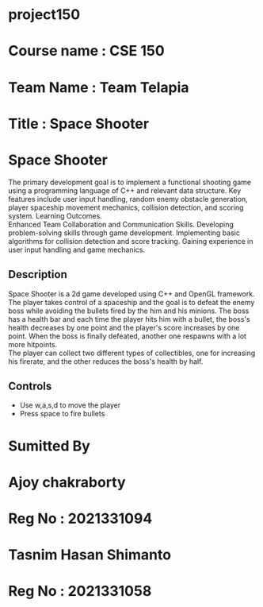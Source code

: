 # project150
# Course name : CSE 150
# Team Name : Team Telapia
# Title :  Space Shooter

# Space Shooter
The primary development goal is to implement a functional shooting game using a programming language of C++ and relevant data structure. Key features include user input handling, random enemy obstacle generation, player spaceship movement mechanics, collision detection, and scoring system.
Learning Outcomes.<br/>
Enhanced Team Collaboration and Communication Skills. Developing problem-solving skills through game development. Implementing basic algorithms for collision detection and score tracking. Gaining experience in user input handling and game mechanics.

## Description
Space Shooter is a 2d game developed using C++ and OpenGL framework. The player takes control of a spaceship and the goal is to defeat the enemy boss while avoiding the bullets fired by the him and his minions. The boss has a health bar and each time the player hits him with a bullet, the boss's health decreases by one point and the player's score increases by one point. When the boss is finally defeated, another one respawns with a lot more hitpoints.<br/>
The player can collect two different types of collectibles, one for increasing his firerate, and the other reduces the boss's health by half.
## Controls
<ul>
<li> Use w,a,s,d to move the player</li>
<li> Press space to fire bullets</li>
</ul>




# Sumitted By 
# Ajoy chakraborty
# Reg No : 2021331094
# Tasnim Hasan Shimanto
# Reg No : 2021331058
